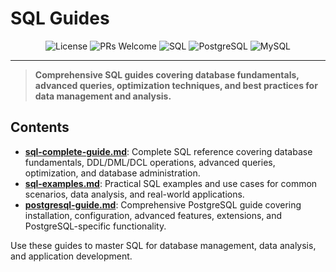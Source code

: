 # SQL Guides

<p align="center">
  <img src="https://img.shields.io/github/license/darinz/Dev-DS-Guides?style=flat-square" alt="License" />
  <img src="https://img.shields.io/badge/PRs-welcome-brightgreen?style=flat-square" alt="PRs Welcome" />
  <img src="https://img.shields.io/badge/SQL-336791?style=flat-square&logo=mysql&logoColor=white" alt="SQL" />
  <img src="https://img.shields.io/badge/PostgreSQL-316192?style=flat-square&logo=postgresql&logoColor=white" alt="PostgreSQL" />
  <img src="https://img.shields.io/badge/MySQL-00000F?style=flat-square&logo=mysql&logoColor=white" alt="MySQL" />
</p>

---

> **Comprehensive SQL guides covering database fundamentals, advanced queries, optimization techniques, and best practices for data management and analysis.**

## Contents

- **[sql-complete-guide.md](sql-complete-guide.md)**: Complete SQL reference covering database fundamentals, DDL/DML/DCL operations, advanced queries, optimization, and database administration.
- **[sql-examples.md](sql-examples.md)**: Practical SQL examples and use cases for common scenarios, data analysis, and real-world applications.
- **[postgresql-guide.md](postgresql-guide.md)**: Comprehensive PostgreSQL guide covering installation, configuration, advanced features, extensions, and PostgreSQL-specific functionality.

Use these guides to master SQL for database management, data analysis, and application development. 